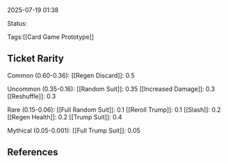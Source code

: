2025-07-19 01:38

Status:

Tags:[[Card Game Prototype]]

## Ticket Rarity

Common (0.60-0.36):
[[Regen Discard]]: 0.5

Uncommon (0.35-0.16):
[[Random Suit]]: 0.35
[[Increased Damage]]: 0.3
[[Reshuffle]]: 0.3

Rare (0.15-0.06):
[[Full Random Suit]]: 0.1
[[Reroll Trump]]: 0.1 
[[Slash]]: 0.2
[[Regen Health]]: 0.2
[[Trump Suit]]: 0.4

Mythical (0.05-0.001):
[[Full Trump Suit]]: 0.05

## References
